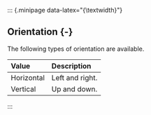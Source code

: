 ::: {.minipage data-latex="{\textwidth}"}
## Orientation {-}

The following types of orientation are available.

Value   |   Description
| :-- | :-- |
Horizontal   |   Left and right.
Vertical   |   Up and down.
:::




